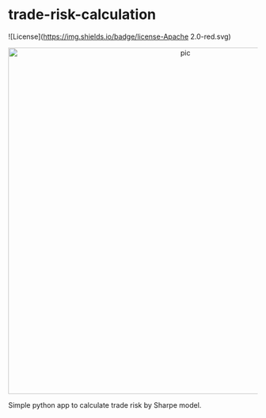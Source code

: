 # trade-risk-calculation

![License](https://img.shields.io/badge/license-Apache 2.0-red.svg)

<p align="center">
  <img width="700" alt="pic" src="https://github.com/dv-lebedev/trade-risk-calculation/blob/master/screenshot.png">
</p>

Simple python app to calculate trade risk by Sharpe model.
